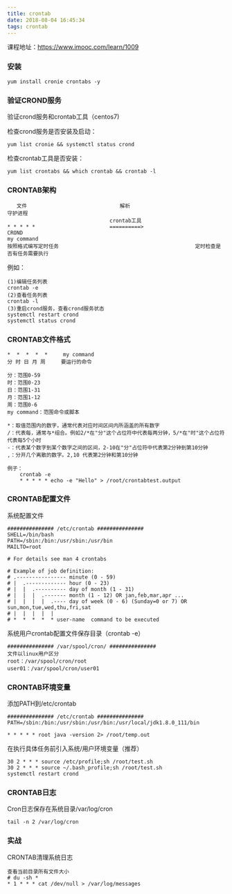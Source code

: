 ```yaml
---
title: crontab
date: 2018-08-04 16:45:34
tags: crontab
---
```


课程地址：https://www.imooc.com/learn/1009

### 安装

```
yum install cronie crontabs -y
```

### 验证CROND服务

验证crond服务和crontab工具（centos7)

检查crond服务是否安装及启动：

```
yum list cronie && systemctl status crond
```

检查crontab工具是否安装：

```
yum list crontabs && which crontab && crontab -l
```

### CRONTAB架构

```
   文件                              解析                              守护进程
                                 crontab工具
* * * * *                        ==========>                            CROND
my command
按照格式编写定时任务                                            定时检查是否有任务需要执行
```

例如：

```
(1)编辑任务列表
crontab -e
(2)查看任务列表
crontab -l
(3)重启crond服务，查看crond服务状态
systemctl restart crond
systemctl status crond
```

### CRONTAB文件格式

```
*  *  *  *  *     my command
分 时 日 月 周     要运行的命令

分：范围0-59
时：范围0-23
日：范围1-31
月：范围1-12
周：范围0-6
my command：范围命令或脚本

*：取值范围内的数字，通常代表对应时间区间内所涵盖的所有数字
/：代表每，通常与*组合。例如2/*在"分"这个占位符中代表每两分钟，5/*在"时"这个占位符代表每5个小时
-：代表某个数字到某个数字之间的区间，2-10在"分"占位符中代表第2分钟到第10分钟
,：分开几个离散的数字。2,10 代表第2分钟和第10分钟

例子：
	crontab -e
	* * * * * echo -e "Hello" > /root/crontabtest.output
```

### CRONTAB配置文件

系统配置文件

```
############### /etc/crontab ###############
SHELL=/bin/bash
PATH=/sbin:/bin:/usr/sbin:/usr/bin
MAILTO=root

# For details see man 4 crontabs

# Example of job definition:
# .---------------- minute (0 - 59)
# |  .------------- hour (0 - 23)
# |  |  .---------- day of month (1 - 31)
# |  |  |  .------- month (1 - 12) OR jan,feb,mar,apr ...
# |  |  |  |  .---- day of week (0 - 6) (Sunday=0 or 7) OR sun,mon,tue,wed,thu,fri,sat
# |  |  |  |  |
# *  *  *  *  * user-name  command to be executed
```

系统用户crontab配置文件保存目录（crontab -e）

```
############### /var/spool/cron/ ###############
文件以linux用户区分
root：/var/spool/cron/root
user01：/var/spool/cron/user01
```

### CRONTAB环境变量

添加PATH到/etc/crontab

```
############### /etc/crontab ###############
PATH=/sbin:/bin:/usr/sbin:/usr/bin:/usr/local/jdk1.8.0_111/bin

* * * * * root java -version 2> /root/temp.out
```

在执行具体任务前引入系统/用户环境变量（推荐）

```
30 2 * * * source /etc/profile;sh /root/test.sh
30 2 * * * source ~/.bash_profile;sh /root/test.sh
systemctl restart crond
```

### CRONTAB日志

Cron日志保存在系统目录/var/log/cron

```
tail -n 2 /var/log/cron
```

### 实战

CRONTAB清理系统日志

```
查看当前目录所有文件大小
# du -sh *
* 1 * * * cat /dev/null > /var/log/messages
```

